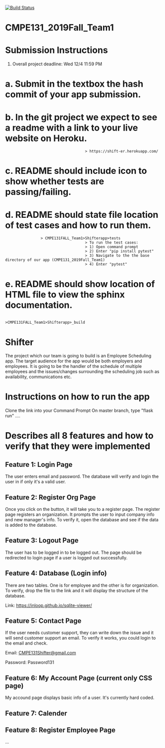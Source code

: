 [![Build Status](https://travis-ci.com/cindyxue/CMPE131_2019Fall_Team1.svg?branch=master)](https://travis-ci.com/cindyxue/CMPE131_2019Fall_Team1)

# CMPE131_2019Fall_Team1

# Submission Instructions
1.	Overall project deadline: Wed 12/4 11:59 PM
# a.	Submit in the textbox the hash commit of your app submission.
# b.	In the git project we expect to see a readme with a link to your live website on Heroku.
                                        > https://shift-er.herokuapp.com/ 
# c.	README should include icon to show whether tests are passing/failing.
# d.	README should state file location of test cases and how to run them.
					> CMPE131FALL_Team1>Shifterapp>tests
                                        > To run the test cases:
                                        > 1) Open command prompt
                                        > 2) Enter "pip install pytest"
                                        > 3) Navigate to the the base directory of our app (CMPE131_2019Fall_Team1)
                                        > 4) Enter "pytest"
# e.	README should show location of HTML file to view the sphinx documentation.
                                         >CMPE131FALL_Team1>Shifterapp>_build

# Shifter 
The project which our team is going to build is an Employee Scheduling app. The target audience for the app would be both employers and employees. It is going to be the handler of the schedule of multiple employees and the issues/changes surrounding the scheduling job such as availability, communications etc.
# Instructions on how to run the app
Clone the link into your Command Prompt 
On master branch, type "flask run"
....
#  Describes all 8 features and how to verify that they were implemented
## Feature 1: Login Page

The user enters email and password. The database will verify and login the user in if only it's a valid user.

## Feature 2: Register Org Page

Once you click on the button, it will take you to a register page. The register page registers an organization. It prompts the user to input company info and new manager's info. To verify it, open the database and see if the data is added to the database. 

## Feature 3: Logout Page

The user has to be logged in to be logged out. The page should be redirected to login page if a user is logged out successfully.

## Feature 4: Database (Login info)

There are two tables. One is for employee and the other is for organization. To verify, drop the file to the link and it will display the structure of the database.

Link: https://inloop.github.io/sqlite-viewer/

## Feature 5: Contact Page 

If the user needs customer support, they can write down the issue and it will send customer support an email. To verify it works, you could login to the email and check.

Email: CMPE131Shifter@gmail.com

Password: Password131

## Feature 6: My Account Page (current only CSS page)

My accound page displays basic info of a user. It's currently hard coded.

## Feature 7: Calender

## Feature 8: Register Employee Page


...
